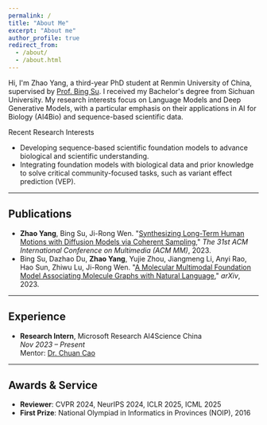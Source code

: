 ```yaml
---
permalink: /
title: "About Me"
excerpt: "About me"
author_profile: true
redirect_from: 
  - /about/
  - /about.html
---
```


Hi, I'm Zhao Yang, a third-year PhD student at Renmin University of China, supervised by [Prof. Bing Su](https://gsai.ruc.edu.cn/bingsu). I received my Bachelor's degree from Sichuan University. My research interests focus on Language Models and Deep Generative Models, with a particular emphasis on their applications in AI for Biology (AI4Bio) and sequence-based scientific data.

Recent Research Interests
- Developing sequence-based scientific foundation models to advance biological and scientific understanding.
- Integrating foundation models with biological data and prior knowledge to solve critical community-focused tasks, such as variant effect prediction (VEP).

---

## Publications
- **Zhao Yang**, Bing Su, Ji-Rong Wen. "[Synthesizing Long-Term Human Motions with Diffusion Models via Coherent Sampling](https://dl.acm.org/doi/10.1145/3581783.3611887)," *The 31st ACM International Conference on Multimedia (ACM MM)*, 2023.
- Bing Su, Dazhao Du, **Zhao Yang**, Yujie Zhou, Jiangmeng Li, Anyi Rao, Hao Sun, Zhiwu Lu, Ji-Rong Wen. "[A Molecular Multimodal Foundation Model Associating Molecule Graphs with Natural Language](https://arxiv.org/abs/2209.05481)," *arXiv*, 2023.

---

## Experience
- **Research Intern**, Microsoft Research AI4Science China  
  *Nov 2023 – Present*  
  Mentor: [Dr. Chuan Cao](https://www.microsoft.com/en-us/research/people/chuancao/)

---

## Awards & Service
- **Reviewer**: CVPR 2024, NeurIPS 2024, ICLR 2025, ICML 2025
- **First Prize**: National Olympiad in Informatics in Provinces (NOIP), 2016
